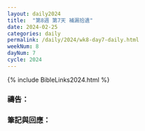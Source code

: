 ```yaml
---
layout: daily2024
title:  "第8週 第7天 補漏拾遺"
date: 2024-02-25
categories: daily
permalink: /daily/2024/wk8-day7-daily.html
weekNum: 8
dayNum: 7
cycle: 2024
---
```


{% include BibleLinks2024.html %}

### 禱告：

### 筆記與回應：
